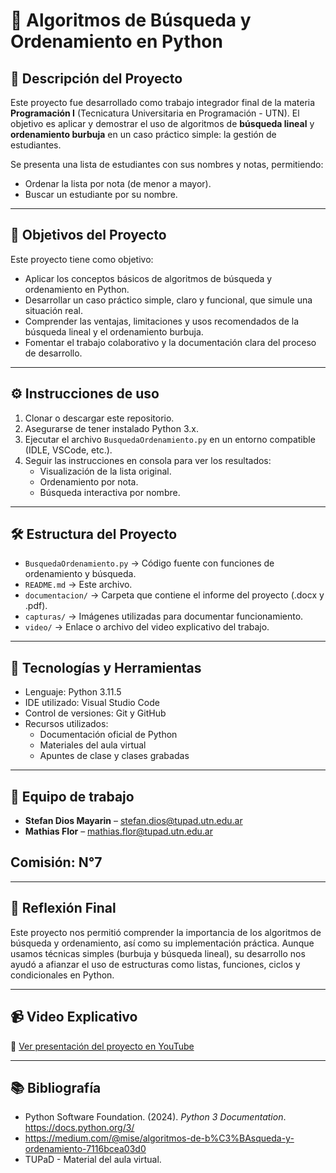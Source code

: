 # 🧠 Algoritmos de Búsqueda y Ordenamiento en Python

## 📌 Descripción del Proyecto

Este proyecto fue desarrollado como trabajo integrador final de la materia **Programación I** (Tecnicatura Universitaria en Programación - UTN). El objetivo es aplicar y demostrar el uso de algoritmos de **búsqueda lineal** y **ordenamiento burbuja** en un caso práctico simple: la gestión de estudiantes.

Se presenta una lista de estudiantes con sus nombres y notas, permitiendo:
- Ordenar la lista por nota (de menor a mayor).
- Buscar un estudiante por su nombre.

---

## 🎯 Objetivos del Proyecto

Este proyecto tiene como objetivo:

- Aplicar los conceptos básicos de algoritmos de búsqueda y ordenamiento en Python.
- Desarrollar un caso práctico simple, claro y funcional, que simule una situación real.
- Comprender las ventajas, limitaciones y usos recomendados de la búsqueda lineal y el ordenamiento burbuja.
- Fomentar el trabajo colaborativo y la documentación clara del proceso de desarrollo.

---

## ⚙️ Instrucciones de uso

1. Clonar o descargar este repositorio.
2. Asegurarse de tener instalado Python 3.x.
3. Ejecutar el archivo `BusquedaOrdenamiento.py` en un entorno compatible (IDLE, VSCode, etc.).
4. Seguir las instrucciones en consola para ver los resultados:
   - Visualización de la lista original.
   - Ordenamiento por nota.
   - Búsqueda interactiva por nombre.

---

## 🛠️ Estructura del Proyecto

- `BusquedaOrdenamiento.py` → Código fuente con funciones de ordenamiento y búsqueda.
- `README.md` → Este archivo.
- `documentacion/` → Carpeta que contiene el informe del proyecto (.docx y .pdf).
- `capturas/` → Imágenes utilizadas para documentar funcionamiento.
- `video/` → Enlace o archivo del video explicativo del trabajo.

---

## 🎯 Tecnologías y Herramientas

- Lenguaje: Python 3.11.5
- IDE utilizado: Visual Studio Code
- Control de versiones: Git y GitHub
- Recursos utilizados:
  - Documentación oficial de Python
  - Materiales del aula virtual
  - Apuntes de clase y clases grabadas

---

## 👥 Equipo de trabajo

- **Stefan Dios Mayarin** – stefan.dios@tupad.utn.edu.ar
- **Mathias Flor** – mathias.flor@tupad.utn.edu.ar

## Comisión: N°7

---

## 🧠 Reflexión Final

Este proyecto nos permitió comprender la importancia de los algoritmos de búsqueda y ordenamiento, así como su implementación práctica. Aunque usamos técnicas simples (burbuja y búsqueda lineal), su desarrollo nos ayudó a afianzar el uso de estructuras como listas, funciones, ciclos y condicionales en Python.

---

## 📹 Video Explicativo

🎥 [Ver presentación del proyecto en YouTube](https://youtu.be/tu-enlace-aqui)

---

## 📚 Bibliografía

- Python Software Foundation. (2024). *Python 3 Documentation*. https://docs.python.org/3/
- https://medium.com/@mise/algoritmos-de-b%C3%BAsqueda-y-ordenamiento-7116bcea03d0
- TUPaD - Material del aula virtual.

